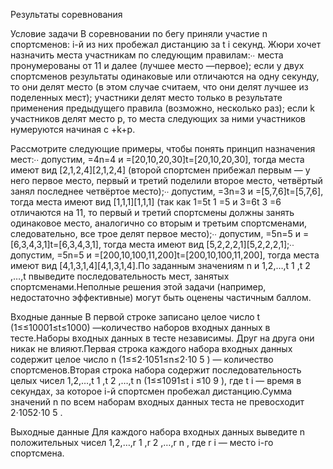 Результаты соревнования

Условие задачи
В соревновании по бегу приняли участие n спортсменов: i-й из них пробежал дистанцию за t i  секунд. Жюри хочет назначить места участникам по следующим правилам:∙∙ места пронумерованы от 11 и далее (лучшее место —первое);
если у двух спортсменов результаты одинаковые или отличаются на одну секунду, то они делят место (в этом случае считаем, что они делят лучшее из поделенных мест);
участники делят место только в результате применения предыдущего правила (возможно, несколько раз);
если k участников делят место p, то места следующих за ними участников нумеруются начиная с +k+p.

Рассмотрите следующие примеры, чтобы понять принцип назначения мест:∙∙ допустим, =4n=4 и =[20,10,20,30]t=[20,10,20,30], тогда места имеют вид [2,1,2,4][2,1,2,4] (второй спортсмен прибежал первым — у него первое место, первый и третий поделили второе место, четвёртый занял последнее четвёртое место);∙∙ допустим, =3n=3 и =[5,7,6]t=[5,7,6], тогда места имеют вид [1,1,1][1,1,1] (так как 1=5t 1​ =5 и 3=6t 3​ =6 отличаются на 11, то первый и третий спортсмены должны занять одинаковое место, аналогично со вторым и третьим спортсменами, следовательно, все трое делят первое место);∙∙ допустим, =5n=5 и =[6,3,4,3,1]t=[6,3,4,3,1], тогда места имеют вид [5,2,2,2,1][5,2,2,2,1];∙∙ допустим, =5n=5 и =[200,10,100,11,200]t=[200,10,100,11,200], тогда места имеют вид [4,1,3,1,4][4,1,3,1,4].По заданным значениям n и 1,2,…,t 1​ ,t 2​ ,…,t n​  выведите последовательность мест, занятых спортсменами.Неполные решения этой задачи (например, недостаточно эффективные) могут быть оценены частичным баллом.

Входные данные
В первой строке записано целое число t (1≤≤10001≤t≤1000) —количество наборов входных данных в тесте.Наборы входных данных в тесте независимы. Друг на друга они никак не влияют.Первая строка каждого набора входных данных содержит целое число n (1≤≤2⋅1051≤n≤2⋅10 5 ) — количество спортсменов.Вторая строка набора содержит последовательность целых чисел 1,2,…,t 1​ ,t 2​ ,…,t n​  (1≤≤1091≤t i​ ≤10 9 ), где t i​  — время в секундах, за которое i-й спортсмен пробежал дистанцию.Сумма значений n по всем наборам входных данных теста не превосходит 2⋅1052⋅10 5 .

Выходные данные
Для каждого набора входных данных выведите n положительных чисел 1,2,…,r 1​ ,r 2​ ,…,r n​ , где r i​  — место i-го спортсмена.